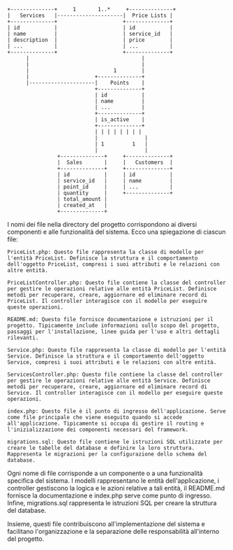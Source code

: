     +--------------+     1       1..*     +--------------+
    |   Services   |---------------------|  Price Lists |
    +--------------+                     +--------------+
    | id           |                     | id           |
    | name         |                     | service_id   |
    | description  |                     | price        | 
    | ...          |                     | ...          |
    +--------------+                     +--------------+
          |                                    |
          |                                    |
          |                           1        |
          |                     +--------------+
          |---------------------|    Points    |
                                +--------------+
                                | id           |
                                | name         |
                                | ...          |
                                +--------------+
                                | is_active    |
                                +--------------+
                                | | | | | | | |
                                |               |
                                | 1         1   |
                                |               |
                    +--------------+     +--------------+
                    |  Sales       |     |   Customers  |
                    +--------------+     +--------------+
                    | id           |     | id           |
                    | service_id   |     | name         |
                    | point_id     |     | ...          |
                    | quantity     |     +--------------+
                    | total_amount |
                    | created_at   |
                    +--------------+
I nomi dei file nella directory del progetto corrispondono ai diversi componenti e alle funzionalità del sistema. Ecco una spiegazione di ciascun file:

    PriceList.php: Questo file rappresenta la classe di modello per l'entità PriceList. Definisce la struttura e il comportamento dell'oggetto PriceList, compresi i suoi attributi e le relazioni con altre entità.

    PriceListController.php: Questo file contiene la classe del controller per gestire le operazioni relative alle entità PriceList. Definisce metodi per recuperare, creare, aggiornare ed eliminare record di PriceList. Il controller interagisce con il modello per eseguire queste operazioni.

    README.md: Questo file fornisce documentazione e istruzioni per il progetto. Tipicamente include informazioni sullo scopo del progetto, passaggi per l'installazione, linee guida per l'uso e altri dettagli rilevanti.

    Service.php: Questo file rappresenta la classe di modello per l'entità Service. Definisce la struttura e il comportamento dell'oggetto Service, compresi i suoi attributi e le relazioni con altre entità.

    ServicesController.php: Questo file contiene la classe del controller per gestire le operazioni relative alle entità Service. Definisce metodi per recuperare, creare, aggiornare ed eliminare record di Service. Il controller interagisce con il modello per eseguire queste operazioni.

    index.php: Questo file è il punto di ingresso dell'applicazione. Serve come file principale che viene eseguito quando si accede all'applicazione. Tipicamente si occupa di gestire il routing e l'inizializzazione dei componenti necessari del framework.

    migrations.sql: Questo file contiene le istruzioni SQL utilizzate per creare le tabelle del database e definire la loro struttura. Rappresenta le migrazioni per la configurazione dello schema del database.

Ogni nome di file corrisponde a un componente o a una funzionalità specifica del sistema. I modelli rappresentano le entità dell'applicazione, i controller gestiscono la logica e le azioni relative a tali entità, il README.md fornisce la documentazione e index.php serve come punto di ingresso. Infine, migrations.sql rappresenta le istruzioni SQL per creare la struttura del database.

Insieme, questi file contribuiscono all'implementazione del sistema e facilitano l'organizzazione e la separazione delle responsabilità all'interno del progetto.
